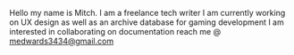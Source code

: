 Hello my name is Mitch.
I am a freelance tech writer
I am currently working on UX design as well as an archive database for gaming development
I am interested in collaborating on documentation 
reach me @ medwards3434@gmail.com 

<!---
medwards34/medwards34 is a ✨ special ✨ repository because its `README.md` (this file) appears on your GitHub profile.
You can click the Preview link to take a look at your changes.
--->
